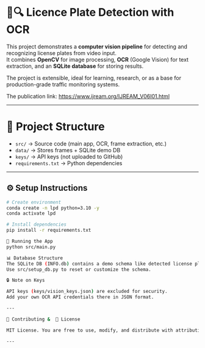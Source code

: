 

# 🚗🔍 Licence Plate Detection with OCR

This project demonstrates a **computer vision pipeline** for detecting and recognizing license plates from video input.  
It combines **OpenCV** for image processing, **OCR** (Google Vision) for text extraction, and an **SQLite database** for storing results.  

The project is extensible, ideal for learning, research, or as a base for production-grade traffic monitoring systems.  

The publication link: https://www.ijream.org/IJREAM_V06I01.html

---

# 📂 Project Structure
- `src/` → Source code (main app, OCR, frame extraction, etc.)
- `data/` → Stores frames + SQLite demo DB
- `keys/` → API keys (not uploaded to GitHub)
- `requirements.txt` → Python dependencies

---

## ⚙️ Setup Instructions
```bash
# Create environment
conda create -n lpd python=3.10 -y
conda activate lpd

# Install dependencies
pip install -r requirements.txt

🚀 Running the App
python src/main.py

📊 Database Structure
The SQLite DB (INFO.db) contains a demo schema like detected license plates and related details.
Use src/setup_db.py to reset or customize the schema.

🔒 Note on Keys

API keys (keys/vision_keys.json) are excluded for security.
Add your own OCR API credentials there in JSON format.

---

🤝 Contributing &  📜 License 

MIT License. You are free to use, modify, and distribute with attribution. PRs and suggestions are welcome! Feel free to fork this repo and build on it :)

---
